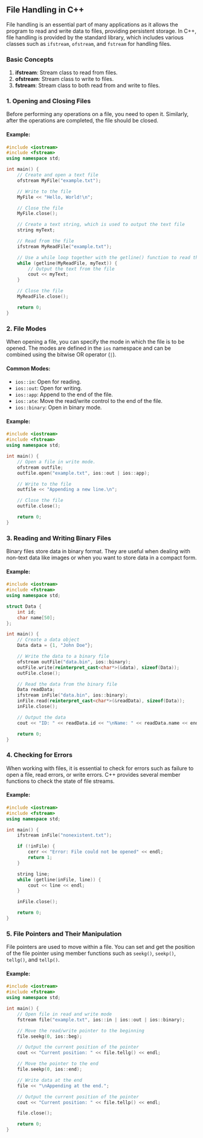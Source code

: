 ## File Handling in C++

File handling is an essential part of many applications as it allows the program to read and write data to files, providing persistent storage. In C++, file handling is provided by the standard library, which includes various classes such as `ifstream`, `ofstream`, and `fstream` for handling files.

### Basic Concepts

1. **ifstream**: Stream class to read from files.
2. **ofstream**: Stream class to write to files.
3. **fstream**: Stream class to both read from and write to files.

### 1. Opening and Closing Files

Before performing any operations on a file, you need to open it. Similarly, after the operations are completed, the file should be closed.

#### Example:

```cpp
#include <iostream>
#include <fstream>
using namespace std;

int main() {
    // Create and open a text file
    ofstream MyFile("example.txt");

    // Write to the file
    MyFile << "Hello, World!\n";

    // Close the file
    MyFile.close();

    // Create a text string, which is used to output the text file
    string myText;

    // Read from the file
    ifstream MyReadFile("example.txt");

    // Use a while loop together with the getline() function to read the file line by line
    while (getline(MyReadFile, myText)) {
        // Output the text from the file
        cout << myText;
    }

    // Close the file
    MyReadFile.close();

    return 0;
}
```

### 2. File Modes

When opening a file, you can specify the mode in which the file is to be opened. The modes are defined in the `ios` namespace and can be combined using the bitwise OR operator (`|`).

#### Common Modes:

- `ios::in`: Open for reading.
- `ios::out`: Open for writing.
- `ios::app`: Append to the end of the file.
- `ios::ate`: Move the read/write control to the end of the file.
- `ios::binary`: Open in binary mode.

#### Example:

```cpp
#include <iostream>
#include <fstream>
using namespace std;

int main() {
    // Open a file in write mode.
    ofstream outfile;
    outfile.open("example.txt", ios::out | ios::app);

    // Write to the file
    outfile << "Appending a new line.\n";

    // Close the file
    outfile.close();

    return 0;
}
```

### 3. Reading and Writing Binary Files

Binary files store data in binary format. They are useful when dealing with non-text data like images or when you want to store data in a compact form.

#### Example:

```cpp
#include <iostream>
#include <fstream>
using namespace std;

struct Data {
    int id;
    char name[50];
};

int main() {
    // Create a data object
    Data data = {1, "John Doe"};

    // Write the data to a binary file
    ofstream outFile("data.bin", ios::binary);
    outFile.write(reinterpret_cast<char*>(&data), sizeof(Data));
    outFile.close();

    // Read the data from the binary file
    Data readData;
    ifstream inFile("data.bin", ios::binary);
    inFile.read(reinterpret_cast<char*>(&readData), sizeof(Data));
    inFile.close();

    // Output the data
    cout << "ID: " << readData.id << "\nName: " << readData.name << endl;

    return 0;
}
```

### 4. Checking for Errors

When working with files, it is essential to check for errors such as failure to open a file, read errors, or write errors. C++ provides several member functions to check the state of file streams.

#### Example:

```cpp
#include <iostream>
#include <fstream>
using namespace std;

int main() {
    ifstream inFile("nonexistent.txt");

    if (!inFile) {
        cerr << "Error: File could not be opened" << endl;
        return 1;
    }

    string line;
    while (getline(inFile, line)) {
        cout << line << endl;
    }

    inFile.close();

    return 0;
}
```

### 5. File Pointers and Their Manipulation

File pointers are used to move within a file. You can set and get the position of the file pointer using member functions such as `seekg()`, `seekp()`, `tellg()`, and `tellp()`.

#### Example:

```cpp
#include <iostream>
#include <fstream>
using namespace std;

int main() {
    // Open file in read and write mode
    fstream file("example.txt", ios::in | ios::out | ios::binary);

    // Move the read/write pointer to the beginning
    file.seekg(0, ios::beg);

    // Output the current position of the pointer
    cout << "Current position: " << file.tellg() << endl;

    // Move the pointer to the end
    file.seekp(0, ios::end);

    // Write data at the end
    file << "\nAppending at the end.";

    // Output the current position of the pointer
    cout << "Current position: " << file.tellp() << endl;

    file.close();

    return 0;
}
```

